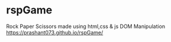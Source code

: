 # rspGame
Rock Paper Scissors made using html,css & js
DOM Manipulation
https://prashant073.github.io/rspGame/
